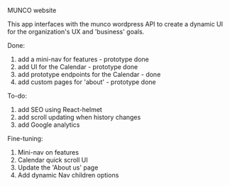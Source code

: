 MUNCO website

This app interfaces with the munco wordpress API to create a dynamic UI for the organization's UX and 'business' goals.

Done:
1. add a mini-nav for features - prototype done
2. add UI for the Calendar - prototype done
3. add prototype endpoints for the Calendar - done
4. add custom pages for 'about' - prototype done

To-do:
1. add SEO using React-helmet
2. add scroll updating when history changes
3. add Google analytics

Fine-tuning:
1. Mini-nav on features
2. Calendar quick scroll UI
3. Update the 'About us' page
4. Add dynamic Nav children options